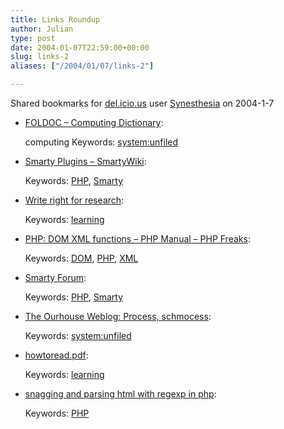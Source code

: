 ```yaml
---
title: Links Roundup
author: Julian
type: post
date: 2004-01-07T22:59:00+00:00
slug: links-2 
aliases: ["/2004/01/07/links-2"]

---
```

Shared bookmarks for [del.icio.us][1] user  [Synesthesia][2] on 2004-1-7

  * [FOLDOC &#8211; Computing Dictionary][3]:
  
    computing Keywords: [system:unfiled][4]
  * [Smarty Plugins &#8211; SmartyWiki][5]:
   
    Keywords: [PHP][6], [Smarty][7]
  * [Write right for research][8]:
   
    Keywords: [learning][9]
  * [PHP: DOM XML functions &#8211; PHP Manual &#8211; PHP Freaks][10]:
   
    Keywords: [DOM][11], [PHP][6], [XML][12]
  * [Smarty Forum][13]:
   
    Keywords: [PHP][6], [Smarty][7]
  * [The Ourhouse Weblog: Process, schmocess][14]:
   
    Keywords: [system:unfiled][4]
  * [howtoread.pdf][15]:
   
    Keywords: [learning][9]
  * [snagging and parsing html with regexp in php][16]:
   
    Keywords: [PHP][6]

 [1]: https://del.icio.us/
 [2]: https://del.icio.us/synesthesia
 [3]: https://foldoc.doc.ic.ac.uk/foldoc/ "https://foldoc.doc.ic.ac.uk/foldoc/"
 [4]: https://del.icio.us/synesthesia/system:unfiled
 [5]: https://smarty.incutio.com/?page=SmartyPlugins "https://smarty.incutio.com/?page=SmartyPlugins"
 [6]: https://del.icio.us/synesthesia/PHP
 [7]: https://del.icio.us/synesthesia/Smarty
 [8]: https://www-uilots.let.uu.nl/ma-phdprog/phdpage/paperadvice.html "https://www-uilots.let.uu.nl/ma-phdprog/phdpage/paperadvice.html"
 [9]: https://del.icio.us/synesthesia/learning
 [10]: https://www.phpfreaks.com/phpmanual/page/ref.domxml.html "https://www.phpfreaks.com/phpmanual/page/ref.domxml.html"
 [11]: https://del.icio.us/synesthesia/DOM
 [12]: https://del.icio.us/synesthesia/XML
 [13]: https://www.phpinsider.com/smarty-forum/index.php?sid=12aa10b02f9d9c7ef70f2bb8c5e0a1da "https://www.phpinsider.com/smarty-forum/index.php?sid=12aa10b02f9d9c7ef70f2bb8c5e0a1da"
 [14]: https://www.roundourhouse.com/blog/archives/000119.html "https://www.roundourhouse.com/blog/archives/000119.html"
 [15]: https://www.si.umich.edu/~pne/PDF/howtoread.pdf "https://www.si.umich.edu/~pne/PDF/howtoread.pdf"
 [16]: https://www.webmasterworld.com/forum88/1996.htm "https://www.webmasterworld.com/forum88/1996.htm"